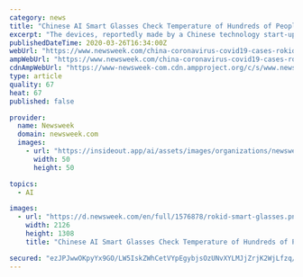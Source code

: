 ```yaml
---
category: news
title: "Chinese AI Smart Glasses Check Temperature of Hundreds of People in Minutes to Help Identify Coronavirus Cases"
excerpt: "The devices, reportedly made by a Chinese technology start-up called Rokid, are worn by security staff at Hongyuan Park, a part of the Xixi Wetland preserve in Hangzhou city."
publishedDateTime: 2020-03-26T16:34:00Z
webUrl: "https://www.newsweek.com/china-coronavirus-covid19-cases-rokid-smart-glasses-ai-body-temperature-fever-1494481"
ampWebUrl: "https://www.newsweek.com/china-coronavirus-covid19-cases-rokid-smart-glasses-ai-body-temperature-fever-1494481?amp=1"
cdnAmpWebUrl: "https://www-newsweek-com.cdn.ampproject.org/c/s/www.newsweek.com/china-coronavirus-covid19-cases-rokid-smart-glasses-ai-body-temperature-fever-1494481?amp=1"
type: article
quality: 67
heat: 67
published: false

provider:
  name: Newsweek
  domain: newsweek.com
  images:
    - url: "https://insideout.app/ai/assets/images/organizations/newsweek.com-50x50.jpg"
      width: 50
      height: 50

topics:
  - AI

images:
  - url: "https://d.newsweek.com/en/full/1576878/rokid-smart-glasses.png"
    width: 2126
    height: 1308
    title: "Chinese AI Smart Glasses Check Temperature of Hundreds of People in Minutes to Help Identify Coronavirus Cases"

secured: "ezJPJwwOKpyYx9GO/LW5IskZWhCetVYpEgybjsOzUNvXYLMJjZrjK2WjLfzq/fjGCrSyoGrn8wioUrKVDP7zptgNtdZRW4UZXwQlhkP602hc2Ly0R0lfgASu0/i8OQZyEfLWYvNTXHoQ7LLqOejifHM+rUr8RSoqmid3DAKY9QQMP1QOJ8Cg+XXfmlFlfyvCDKKAwZqjS+Om5sCwd1o9bCSYAYUQcouJnNCfs9DYl29LaHEAMXSf9mxv5XpA0/vhyCPho6naTKuSD36ftf+CrCtm9jDv15y06BkoZbW0+YE7b0HBGRiwUBedX8X6k5FC;JlH8SJPndTMEZN8AcxiwHA=="
---
```


